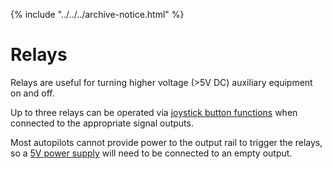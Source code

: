 {% include "../../../archive-notice.html" %}

# Relays

Relays are useful for turning higher voltage (>5V DC) auxiliary equipment on and off. 

Up to three relays can be operated via [joystick button functions](/operators-manual/button-functions.html) when connected to the appropriate signal outputs. 

Most autopilots cannot provide power to the output rail to trigger the relays, so a [5V power supply](https://bluerobotics.com/store/comm-control-power/elec-packages/bec-5v6a-r1/) will need to be connected to an empty output.




